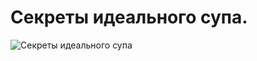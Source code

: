 # Секреты идеального супа.
![Секреты идеального супа](/images/Kulinar/Sovet/secrets_ideal_soup.jpg 'Секреты идеального супа')
